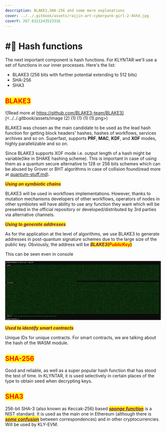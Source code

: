 ```yaml
---
description: BLAKE3,SHA-256 and some more explanations
cover: ../../.gitbook/assets/raijin-art-cyberpunk-girl-2-4khd.jpg
coverY: 267.6321243523316
---
```


# #⃣ Hash functions

The next important component is hash functions. For KLYNTAR we'll use a set of functions in our inner processes. Here's the list:

* BLAKE3 (256 bits with further potential extending to 512 bits)
* SHA-256
* SHA3

## <mark style="color:red;">BLAKE3</mark>

![Read more at https://github.com/BLAKE3-team/BLAKE3](<../../.gitbook/assets/image (2) (1) (1) (1) (1).png>)

BLAKE3 was chosen as the main candidate to be used as the lead hash function for getting block headers' hashes, hashes of workflows, services archives and so on. Superfast, supports **PRF**, **MAC**, **KDF**, and **XOF** modes, highly parallelizable and so on.

Since BLAKE3 supports XOF mode i.e. output length of a hash might be variable(like in SHAKE hashing scheme). This is important in case of using them as a quantum secure alternative to 128 or 256 bits schemes which can be abused by Grover or BHT algorithms in case of collision found(read more at [quantum-stuff.md](../quantum-stuff.md "mention")).

_<mark style="color:purple;">**Using on symbiotic chains**</mark>_

BLAKE3 will be used in workflows implementations. However, thanks to mutation mechanisms developers of other workflows,  operators of nodes in other symbiotes will have ability to use any function they want which will be presented in the official repository or developed/distributed by 3rd parties via alternative channels.

_<mark style="color:purple;">**Using to generate addresses**</mark>_

As for the application at the level of algorithms, we use BLAKE3 to generate addresses in post-quantum signature schemes due to the large size of the public key. Obviously, the address will be _<mark style="color:purple;">**BLAKE3(**</mark><mark style="color:red;">**PublicKe**</mark>_<mark style="color:red;">**y**</mark><mark style="color:purple;">**)**</mark>

This can be seen even in console

![This is what a key pair and address looks like for a post-quantum Dilithium](<../../.gitbook/assets/image (15) (1) (1) (1) (1).png>)

_<mark style="color:purple;">**Used to identify smart contracts**</mark>_

Unique IDs for unique contracts. For smart contracts, we are talking about the hash of the WASM module.

## <mark style="color:red;">**SHA-256**</mark>

Good and reliable, as well as a super popular hash function that has stood the test of time. In KLYNTAR, it is used selectively in certain places of the type to obtain seed when decrypting keys.

## <mark style="color:red;">**SHA3**</mark>

256-bit SHA-3 (also known as Keccak-256) based [_<mark style="color:purple;">**sponge function**</mark>_](https://en.wikipedia.org/wiki/Sponge\_function) is a NIST standard. It is used as the main one in Ethereum (although there is [_<mark style="color:purple;">**some confusion**</mark>_](https://ethereum.stackexchange.com/questions/550/which-cryptographic-hash-function-does-ethereum-use) between correspondences) and in other cryptocurrencies. Will be used by KLY-EVM.
